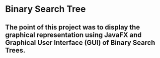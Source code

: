 # Binary Search Tree 
## The point of this project was to display the graphical representation using JavaFX and Graphical User Interface (GUI) of Binary Search Trees.
